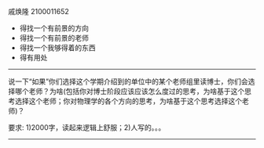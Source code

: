 戚焕隆 2100011652

- 得找一个有前景的方向
- 得找一个有前景的老师
- 得找一个我够得着的东西
- 得有用处

---
说一下“如果”你们选择这个学期介绍到的单位中的某个老师组里读博士，你们会选择哪个老师？为啥(包括你对博士阶段应该应该怎么度过的思考，为啥基于这个思考选择这个老师；你对物理学的各个方向的思考，为啥基于这个思考选择这个老师)？

要求: 1)2000字，读起来逻辑上舒服；2)人写的。。。

---
 